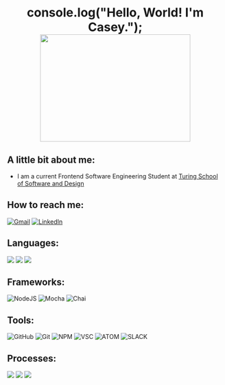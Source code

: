 <h1 align='center'>
console.log("Hello, World! I'm Casey."); <br>
<img height="250" width="350" src="https://github-readme-stats.vercel.app/api?username=chalstead16&theme=merko">
</h1>

## A little bit about me:
- I am a current Frontend Software Engineering Student at [Turing School of Software and Design](https://turing.edu/)


## How to reach me:
[![Gmail](https://img.shields.io/badge/Gmail-445c36?style=for-the-badge&logo=gmail&logoColor=white)](mailto:catherineclosee@gmail.com)
[![LinkedIn](https://img.shields.io/badge/LinkedIn-6e8561?style=for-the-badge&logo=linkedin&logoColor=white)](https://www.linkedin.com/in/catherine-halstead/)

## Languages:
<p>
  <img src="https://img.shields.io/badge/JavaScript-323330?style=for-the-badge&logo=javascript&logoColor=F7DF1E" />
  <img src="https://img.shields.io/badge/HTML5-E34F26?style=for-the-badge&logo=html5&logoColor=white" />
  <img src="https://img.shields.io/badge/CSS3-1572B6?style=for-the-badge&logo=css3&logoColor=white" />

</p>

## Frameworks:
![NodeJS](https://img.shields.io/badge/Node.js-339933?style=for-the-badge&logo=nodedotjs&logoColor=white)
![Mocha](https://img.shields.io/badge/Mocha-8C6849?style=for-the-badge&logo=Mocha&logoColor=white)
![Chai](https://img.shields.io/badge/chai-9F0702?style=for-the-badge&logo=chai&logoColor=white)

## Tools:
![GitHub](https://img.shields.io/badge/github-24292E.svg?style=for-the-badge&logo=github&logoColor=white)
![Git](https://img.shields.io/badge/git-9cb38f.svg?style=for-the-badge&logo=git&logoColor=white)
![NPM](https://img.shields.io/badge/npm-F85100?style=for-the-badge&logo=npm&logoColor=white)
![VSC](https://img.shields.io/badge/Visual_Studio_Code-0078D4?style=for-the-badge&logo=visual%20studio%20code&logoColor=white)
![ATOM](https://img.shields.io/badge/Atom-78AE9F?style=for-the-badge&logo=Atom&logoColor=white)
![SLACK](https://img.shields.io/badge/Slack-601E69.svg?&style=for-the-badge&logo=slack&logoColor=white)

## Processes:
<p>
  <img src="https://img.shields.io/badge/OOP%20-445c36.svg?&style=for-the-badge&logo=OOP&logoColor=white" />
  <img src="https://img.shields.io/badge/TDD%20-9cb38f.svg?&style=for-the-badge&logo=TDD&logoColor=white" />
  <img src="https://img.shields.io/badge/REST%20-6e8561.svg?&style=for-the-badge&logo=REST&logoColor=white" />
</p>
